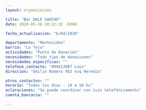 ```yaml
---
layout: organizacion

title: "Bar DALE GAUCHO"
date: 2020-05-26 20:22:32 -0300

fecha_actualizacion: "6/04/2020"

departamento: "Montevideo"
barrio: "La Teja"
actividades: "Punto de Donación"
necesidades: "Todo tipo de donaciones"
necesidades_especificas: ""
telefono_contacto: "094413087 Luis"
direccion: "Emilio Romero 952 esq Heredia"

otros_contactos: ""
horario: "Todos los días - 10 a 18 hs"
aclaraciones: "Se puede coordinar con Luis telefónicamente"
cuenta_bancaria: ""

---
```

